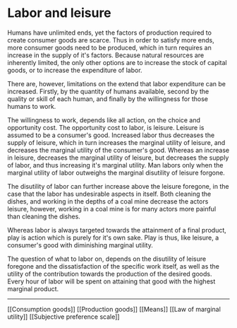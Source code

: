 # Labor and leisure

Humans have unlimited ends, yet the factors of production required to create consumer goods are scarce. Thus in order to satisfy more ends, more consumer goods need to be produced, which in turn requires an increase in the supply of it's factors. Because natural resources are inherently limited, the only other options are to increase the stock of capital goods, or to increase the expenditure of labor.

There are, however, limitations on the extend that labor expenditure can be increased. Firstly, by the quantity of humans available, second by the quality or skill of each human, and finally by the willingness for those humans to work.

The willingness to work, depends like all action, on the choice and opportunity cost. The opportunity cost to labor, is leisure. Leisure is assumed to be a consumer's good. Increased labor thus decreases the supply of leisure, which in turn increases the marginal utility of leisure, and decreases the marginal utility of the consumer's good. Whereas an increase in leisure, decreases the marginal utility of leisure, but decreases the supply of labor, and thus increasing it's marginal utility. Man labors only when the marginal utility of labor outweighs the marginal disutility of leisure forgone.

The disutility of labor can further increase above the leisure foregone, in the case that the labor has undesirable aspects in itself. Both cleaning the dishes, and working in the depths of a coal mine decrease the actors leisure, however, working in a coal mine is for many actors more painful than cleaning the dishes.

Whereas labor is always targeted towards the attainment of a final product, play is action which is purely for it's own sake. Play is thus, like leisure, a consumer's good with diminishing marginal utility.

The question of what to labor on, depends on the disutility of leisure foregone and the dissatisfaction of the specific work itself, as well as the utility of the contribution towards the production of the desired goods. Every hour of labor will be spent on attaining that good with the highest marginal product.

---
[[Consumption goods]]
[[Production goods]]
[[Means]]
[[Law of marginal utility]]
[[Subjective preference scale]]